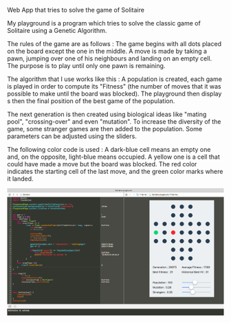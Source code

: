 Web App that tries to solve the game of Solitaire

My playground is a program which tries to solve the classic game of Solitaire using a Genetic Algorithm.

The rules of the game are as follows : The game begins with all dots placed on the board except the one in the middle. A move is made by taking a pawn, jumping over one of his neighbours and landing on an empty cell. The purpose is to play until only one pawn is remaining.

The algorithm that I use works like this : A population is created, each game is played in order to compute its "Fitness" (the number of moves that it was possible to make until the board was blocked). The playground then display s then the final position of the best game of the population.

The next generation is then created using biological ideas like "mating pool", "crossing-over" and even "mutation". To increase the diversity of the game, some stranger games are then added to the population. Some parameters can be adjusted using the sliders.

The following color code is used : A dark-blue cell means an empty one and, on the opposite, light-blue means occupied. A yellow one is a cell that could have made a move but the board was blocked. The red color indicates the starting cell of the last move, and the green color marks where it landed.


<img src="https://github.com/ArnaudPannatier/Solitaire-Playground/blob/master/img/capture.png" width="800">
